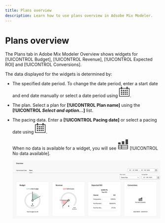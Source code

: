 ```yaml
---
title: Plans overview 
description: Learn how to use plans overview in Adsobe Mix Modeler.
---
```


# Plans overview

The Plans tab in Adobe Mix Modeler Overview shows widgets for [!UICONTROL Budget], [!UICONTROL Revenue], [!UICONTROL Expected ROI] and [!UICONTROL Conversions].

The data displayed for the widgets is determined by:

* The specified date period. To change the date period, enter a start date and end date manually or select a date period using ![Calendar](../assets/icons/Calendar.svg).

* The plan. Select a plan for **[!UICONTROL Plan name]** using the **[!UICONTROL _Select and option..._]** list.

* The pacing data. Enter a **[!UICONTROL Pacing date]** or select a pacing date using ![Calendar](../assets/icons/Calendar.svg).

  When no data is available for a widget, you will see ![Table](../assets/icons/TableAndChart.svg) [!UICONTROL No data available].

  ![Plans overview](../assets/plans-overview.png)
  